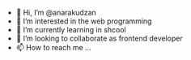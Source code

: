 - 👋 Hi, I’m @anarakudzan
- 👀 I’m interested in the web programming 
- 🌱 I’m currently learning in shcool
- 💞️ I’m looking to collaborate as frontend developer
- 📫 How to reach me ...

<!---
anarakudzan/anarakudzan is a ✨ special ✨ repository because its `README.md` (this file) appears on your GitHub profile.
You can click the Preview link to take a look at your changes.
--->
